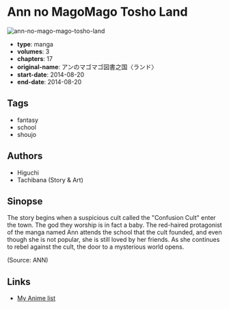 # Ann no MagoMago Tosho Land

![ann-no-mago-mago-tosho-land](https://cdn.myanimelist.net/images/manga/2/160093.jpg)

-   **type**: manga
-   **volumes**: 3
-   **chapters**: 17
-   **original-name**: アンのマゴマゴ図書之国〈ランド〉
-   **start-date**: 2014-08-20
-   **end-date**: 2014-08-20

## Tags

-   fantasy
-   school
-   shoujo

## Authors

-   Higuchi
-   Tachibana (Story & Art)

## Sinopse

The story begins when a suspicious cult called the "Confusion Cult" enter the town. The god they worship is in fact a baby. The red-haired protagonist of the manga named Ann attends the school that the cult founded, and even though she is not popular, she is still loved by her friends. As she continues to rebel against the cult, the door to a mysterious world opens.

(Source: ANN)

## Links

-   [My Anime list](https://myanimelist.net/manga/79221/Ann_no_MagoMago_Tosho_Land)

